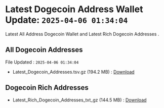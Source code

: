 # Latest Dogecoin Address Wallet Update: `2025-04-06 01:34:04`

Latest All Address Dogecoin Wallet and Latest Rich Dogecoin Addresses .

## All Dogecoin Addresses

File Updated : `2025-04-06 01:34:04`

- Latest_Dogecoin_Addresses.tsv.gz (194.2 MB) : [Download](https://github.com/Pymmdrza/Rich-Address-Wallet/releases/tag/Dogecoin)

## Dogecoin Rich Addresses

- Latest_Rich_Dogecoin_Addresses_txt_gz (144.5 MB) : [Download](https://github.com/Pymmdrza/Rich-Address-Wallet/releases/tag/Dogecoin)
